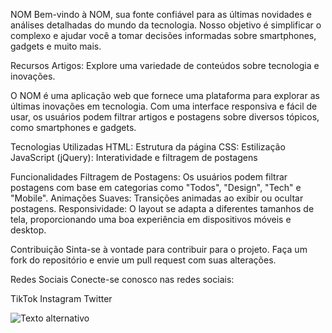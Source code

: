NOM
Bem-vindo à NOM, sua fonte confiável para as últimas novidades e análises detalhadas do mundo da tecnologia. Nosso objetivo é simplificar o complexo e ajudar você a tomar decisões informadas sobre smartphones, gadgets e muito mais.

Recursos
Artigos: Explore uma variedade de conteúdos sobre tecnologia e inovações. 

O NOM é uma aplicação web que fornece uma plataforma para explorar as últimas inovações em tecnologia. Com uma interface responsiva e fácil de usar, os usuários podem filtrar artigos e postagens sobre diversos tópicos, como smartphones e gadgets.

Tecnologias Utilizadas
HTML: Estrutura da página
CSS: Estilização
JavaScript (jQuery): Interatividade e filtragem de postagens

Funcionalidades
Filtragem de Postagens: Os usuários podem filtrar postagens com base em categorias como "Todos", "Design", "Tech" e "Mobile".
Animações Suaves: Transições animadas ao exibir ou ocultar postagens.
Responsividade: O layout se adapta a diferentes tamanhos de tela, proporcionando uma boa experiência em dispositivos móveis e desktop.

Contribuição
Sinta-se à vontade para contribuir para o projeto. Faça um fork do repositório e envie um pull request com suas alterações.


Redes Sociais
Conecte-se conosco nas redes sociais:

TikTok
Instagram
Twitter

![Texto alternativo](C:\Users\55199\OneDrive\Imagens\Mockupsite)

